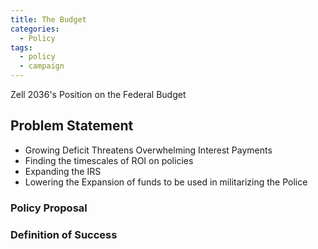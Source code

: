 ```yaml
---
title: The Budget
categories:
  - Policy
tags:
  - policy
  - campaign
---
```


<!-- Title becomes Main Header -->
Zell 2036's Position on the Federal Budget

## Problem Statement

- Growing Deficit Threatens Overwhelming Interest Payments
- Finding the timescales of ROI on policies
- Expanding the IRS
- Lowering the Expansion of funds to be used in militarizing the Police

### Policy Proposal
<!-- How can Trains solve this problem? -->

### Definition of Success
<!-- How will we know that the policy works? -->
